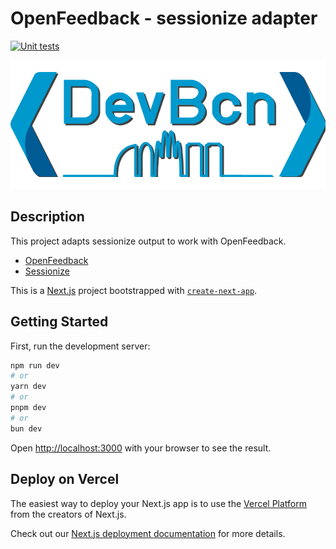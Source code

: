 # OpenFeedback - sessionize adapter

[![Unit tests](https://github.com/dev-bcn/open-feedback-adapter/actions/workflows/test.yml/badge.svg)](https://github.com/dev-bcn/open-feedback-adapter/actions/workflows/test.yml)

[![DevBcn](/public/logo.png)](https://www.devbcn.com)

## Description

This project adapts sessionize output to work with OpenFeedback.

* [OpenFeedback](https://openfeedback.io)
* [Sessionize](https://sessionize.com)

This is a [Next.js](https://nextjs.org/) project bootstrapped
with [`create-next-app`](https://github.com/vercel/next.js/tree/canary/packages/create-next-app).

## Getting Started

First, run the development server:

```bash
npm run dev
# or
yarn dev
# or
pnpm dev
# or
bun dev
```

Open [http://localhost:3000](http://localhost:3000) with your browser to see the
result.

## Deploy on Vercel

The easiest way to deploy your Next.js app is to use
the [Vercel Platform](https://vercel.com/new?utm_medium=default-template&filter=next.js&utm_source=create-next-app&utm_campaign=create-next-app-readme)
from the creators of Next.js.

Check out
our [Next.js deployment documentation](https://nextjs.org/docs/deployment) for
more details.

